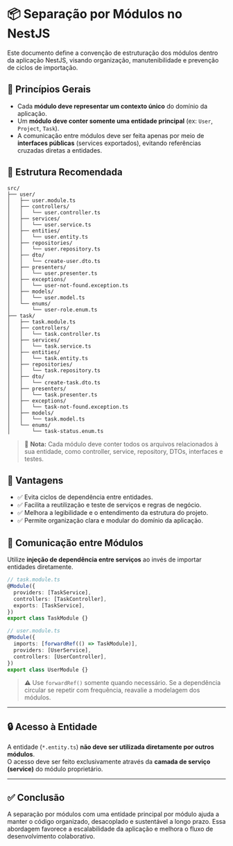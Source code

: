 # 📦 Separação por Módulos no NestJS

Este documento define a convenção de estruturação dos módulos dentro da aplicação NestJS, visando organização, manutenibilidade e prevenção de ciclos de importação.

## 📐 Princípios Gerais

- Cada **módulo deve representar um contexto único** do domínio da aplicação.
- Um **módulo deve conter somente uma entidade principal** (ex: `User`, `Project`, `Task`).
- A comunicação entre módulos deve ser feita apenas por meio de **interfaces públicas** (services exportados), evitando referências cruzadas diretas a entidades.

## 🧱 Estrutura Recomendada

```
src/
├── user/
│   ├── user.module.ts
│   ├── controllers/
│   │   └── user.controller.ts
│   ├── services/
│   │   └── user.service.ts
│   ├── entities/
│   │   └── user.entity.ts
│   ├── repositories/
│   │   └── user.repository.ts
│   ├── dto/
│   │   └── create-user.dto.ts
│   ├── presenters/
│   │   └── user.presenter.ts
│   ├── exceptions/
│   │   └── user-not-found.exception.ts
│   ├── models/
│   │   └── user.model.ts
│   └── enums/
│       └── user-role.enum.ts
├── task/
│   ├── task.module.ts
│   ├── controllers/
│   │   └── task.controller.ts
│   ├── services/
│   │   └── task.service.ts
│   ├── entities/
│   │   └── task.entity.ts
│   ├── repositories/
│   │   └── task.repository.ts
│   ├── dto/
│   │   └── create-task.dto.ts
│   ├── presenters/
│   │   └── task.presenter.ts
│   ├── exceptions/
│   │   └── task-not-found.exception.ts
│   ├── models/
│   │   └── task.model.ts
│   └── enums/
│       └── task-status.enum.ts
```

> 📌 **Nota:** Cada módulo deve conter todos os arquivos relacionados à sua entidade, como controller, service, repository, DTOs, interfaces e testes.

## 🧩 Vantagens

- ✅ Evita ciclos de dependência entre entidades.
- ✅ Facilita a reutilização e teste de serviços e regras de negócio.
- ✅ Melhora a legibilidade e o entendimento da estrutura do projeto.
- ✅ Permite organização clara e modular do domínio da aplicação.

## 🔁 Comunicação entre Módulos

Utilize **injeção de dependência entre serviços** ao invés de importar entidades diretamente.

```ts
// task.module.ts
@Module({
  providers: [TaskService],
  controllers: [TaskController],
  exports: [TaskService],
})
export class TaskModule {}
```

```ts
// user.module.ts
@Module({
  imports: [forwardRef(() => TaskModule)],
  providers: [UserService],
  controllers: [UserController],
})
export class UserModule {}
```

> ⚠️ Use `forwardRef()` somente quando necessário. Se a dependência circular se repetir com frequência, reavalie a modelagem dos módulos.

---

## 🔒 Acesso à Entidade

A entidade (`*.entity.ts`) **não deve ser utilizada diretamente por outros módulos**.  
O acesso deve ser feito exclusivamente através da **camada de serviço (service)** do módulo proprietário.

---

## ✅ Conclusão

A separação por módulos com uma entidade principal por módulo ajuda a manter o código organizado, desacoplado e sustentável a longo prazo. Essa abordagem favorece a escalabilidade da aplicação e melhora o fluxo de desenvolvimento colaborativo.
